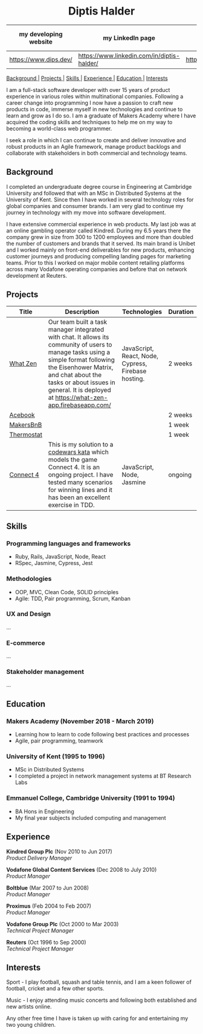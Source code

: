 <h1 align="center">Diptis Halder</h1>

| my developing website	| my LinkedIn page | my Codewars profile | my Medium posts |
|---	|---	|---	|--- |
| https://www.dips.dev/ | https://www.linkedin.com/in/diptis-halder/ | https://www.codewars.com/users/dippedincode | | https://medium.com/@diptis.halder |

[Background ](#background) | 
[Projects ](#projects) | 
[Skills ](#skills) | 
[Experience ](#experience) | 
[Education ](#education) | 
[Interests ](#interests) 

I am a full-stack software developer with over 15 years of product experience in various roles within multinational companies. Following a career change into programming I now have a passion to craft new products in code, immerse myself in new technologies and continue to learn and grow as I do so. I am a graduate of Makers Academy where I have acquired the coding skills and techniques to help me on my way to becoming a world-class web programmer.

I seek a role in which I can continue to create and deliver innovative and robust products in an Agile framework, manage product backlogs and collaborate with stakeholders in both commercial and technology teams.

## Background
I completed an undergraduate degree course in Engineering at Cambridge University and followed that with an MSc in Distributed Systems at the University of Kent. Since then I have worked in several technology roles for global companies and consumer brands. I am very glad to continue my journey in technology with my move into software development. 

I have extensive commercial experience in web products. My last job was at an online gambling operator called Kindred. During my 6.5 years there the company grew in size from 300 to 1200 employees and more than doubled the number of customers and brands that it served. Its main brand is Unibet and I worked mainly on front-end deliverables for new products, enhancing customer journeys and producing compelling landing pages for marketing teams. Prior to this I worked on major mobile content retailing platforms across many Vodafone operating companies and before that on network development at Reuters.

## Projects
| Title	| Description	| Technologies | Duration |
|---	|---	|---	|---	|
| [What Zen](https://github.com/what-zen/what-zen-app) | Our team built a task manager integrated with chat. It allows its community of users to manage tasks using a simple format following the Eisenhower Matrix, and chat about the tasks or about issues in general. It is deployed at https://what-zen-app.firebaseapp.com/ 	| JavaScript, React, Node, Cypress, Firebase hosting.  	| 2 weeks  	|
| [Acebook](https://github.com/dippedincode/acebook-desk-warriors) |   	|   	| 2 weeks |
| [MakersBnB](https://github.com/dippedincode/Makers_BnB)	|   	|   	| 1 week	|
| [Thermostat](https://github.com/dippedincode/Thermostat) |   	|   	| 1 week |
| [Connect 4](https://github.com/dippedincode/Connect4)	| This is my solution to a [codewars kata](https://www.codewars.com/kata/connect-4/) which models the game Connect 4. It is an ongoing project. I have tested many scenarios for winning lines and it has been an excellent exercise in TDD.	| JavaScript, Node, Jasmine	| ongoing	|

## Skills

### Programming languages and frameworks
- Ruby, Rails, JavaScript, Node, React
- RSpec, Jasmine, Cypress, Jest

### Methodologies
- OOP, MVC, Clean Code, SOLID principles
- Agile: TDD, Pair programming, Scrum, Kanban 

### UX and Design
...

### E-commerce
...

### Stakeholder management
...

## Education

### Makers Academy (November 2018 - March 2019)

- Learning how to learn to code following best practices and processes
- Agile, pair programming, teamwork

### University of Kent (1995 to 1996)

- MSc in Distributed Systems 
- I completed a project in network management systems at BT Research Labs

### Emmanuel College, Cambridge University (1991 to 1994)

- BA Hons in Engineering
- My final year subjects included computing and management

## Experience

**Kindred Group Plc** (Nov 2010 to Jun 2017)  
*Product Delivery Manager*

**Vodafone Global Content Services** (Dec 2008 to July 2010)  
*Product Manager*

**Boltblue** (Mar 2007 to Jun 2008)  
*Product Manager*

**Proximus** (Feb 2004 to Feb 2007)  
*Product Manager*

**Vodafone Group Plc** (Oct 2000 to Mar 2003)  
*Technical Project Manager*

**Reuters** (Oct 1996 to Sep 2000)  
*Technical Project Manager*

## Interests
Sport - I play football, squash and table tennis, and I am a keen follower of football, cricket and a few other sports.

Music - I enjoy attending music concerts and following both established and new artists online.

Any other free time I have is taken up with caring for and entertaining my two young children.
